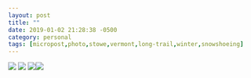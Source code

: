 ```yaml
---
layout: post
title: ""
date: 2019-01-02 21:28:38 -0500
category: personal
tags: [micropost,photo,stowe,vermont,long-trail,winter,snowshoeing]
---
```


[![](https://thecave-com.s3.amazonaws.com/Photo-2019-01-02-21-26-Qxi8Xsao97VJiDONfl1L.jpeg)](https://thecave-com.s3.amazonaws.com/Photo-2019-01-02-21-26-Qxi8Xsao97VJiDONfl1L.jpeg) [![](https://thecave-com.s3.amazonaws.com/Photo-2019-01-02-21-26-blO3Szk7rdpE2NZbbKq1.jpeg)](https://thecave-com.s3.amazonaws.com/Photo-2019-01-02-21-26-blO3Szk7rdpE2NZbbKq1.jpeg) [![](https://thecave-com.s3.amazonaws.com/Photo-2019-01-02-21-27-pH4JO2Gx7MoUJcldzmtS.jpeg)](https://thecave-com.s3.amazonaws.com/Photo-2019-01-02-21-27-pH4JO2Gx7MoUJcldzmtS.jpeg)[![](https://thecave-com.s3.amazonaws.com/Photo-2019-01-02-21-27-hcu3TkcwKN3ZtTyVmtqU.jpeg)](https://thecave-com.s3.amazonaws.com/Photo-2019-01-02-21-27-hcu3TkcwKN3ZtTyVmtqU.jpeg)

